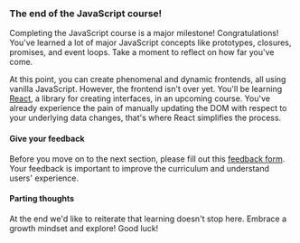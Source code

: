 ### The end of the JavaScript course! 

Completing the JavaScript course is a major milestone! Congratulations! You've learned a lot of major JavaScript concepts like prototypes, closures, promises, and event loops. Take a moment to reflect on how far you've come.

At this point, you can create phenomenal and dynamic frontends, all using vanilla JavaScript. However, the frontend isn't over yet. You'll be learning [React](https://react.dev/), a library for creating interfaces, in an upcoming course. You've already experience the pain of manually updating the DOM with respect to your underlying data changes, that's where React simplifies the process.

#### Give your feedback

Before you move on to the next section, please fill out this [feedback form](https://docs.google.com/forms/d/e/1FAIpQLSeHcp46iWF5D7V7wPPHDeIHK0q5Nu0zXHZi46pP7ExVjULvZA/viewform?usp=sf_link). Your feedback is important to improve the curriculum and understand users' experience.   

#### Parting thoughts

At the end we'd like to reiterate that learning doesn't stop here. Embrace a growth mindset and explore! Good luck! 
